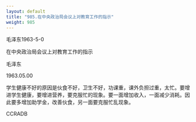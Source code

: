 ```yaml
---
layout: default
title: "985.在中央政治局会议上对教育工作的指示"
weight: 985
---
```


毛泽东1963-5-0

在中央政治局会议上对教育工作的指示

毛泽东

1963.05.00

学生健康不好的原因是伙食不好，卫生不好，功课重，课外负担过重，太忙。要增进学生健康，要增进营养，要克服忙的现象。要一面增加收入，一面减少消耗。因此要多增加助学金，改善伙食，另一面要克服忙乱现象。

CCRADB

